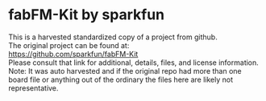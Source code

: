 
# fabFM-Kit by sparkfun  
This is a harvested standardized copy of a project from github.  
The original project can be found at:  
https://github.com/sparkfun/fabFM-Kit  
Please consult that link for additional, details, files, and license information.  
Note: It was auto harvested and if the original repo had more than one board file or anything out of the ordinary the files here are likely not representative.  
    